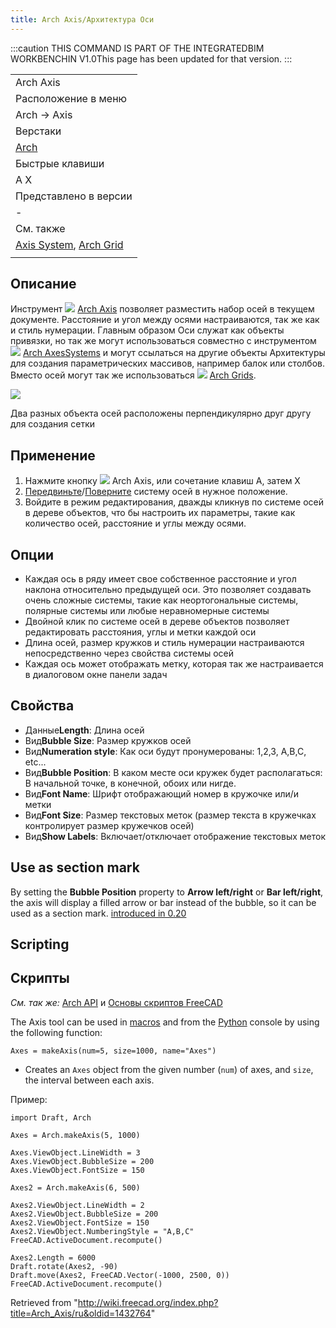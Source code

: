 ```yaml
---
title: Arch Axis/Архитектура Оси
---
```


:::caution
THIS COMMAND IS PART OF THE INTEGRATEDBIM WORKBENCHIN V1.0This page has been updated for that version.
:::

|                                                                                                    |
| -------------------------------------------------------------------------------------------------- |
| Arch Axis                                                                                          |
| Расположение в меню                                                                                |
| Arch → Axis                                                                                        |
| Верстаки                                                                                           |
| [Arch](/Arch_Workbench/ru "Arch Workbench/ru")                                                     |
| Быстрые клавиши                                                                                    |
| A X                                                                                                |
| Представлено в версии                                                                              |
| -                                                                                                  |
| См. также                                                                                          |
| [Axis System](/Arch_AxisSystem/ru "Arch AxisSystem/ru"), [Arch Grid](/Arch_Grid/ru "Arch Grid/ru") |
|                                                                                                    |

## Описание

Инструмент ![](/images/Arch_Axis.svg) [Arch Axis](/Arch_Axis "Arch Axis") позволяет разместить набор осей в текущем документе. Расстояние и угол между осями настраиваются, так же как и стиль нумерации. Главным образом Оси служат как объекты привязки, но так же могут использоваться совместно с инструментом ![](/images/Arch_Axis_System.svg) [Arch AxesSystems](/Arch_AxisSystem/ru "Arch AxisSystem/ru") и могут ссылаться на другие объекты Архитектуры для создания параметрических массивов, например балок или столбов. Вместо осей могут так же использоваться ![](/images/Arch_Grid.svg) [Arch Grids](/Arch_Grid/ru "Arch Grid/ru").

![](/images/Arch_Axis_example.jpg)

Два разных объекта осей расположены перпендикулярно друг другу для создания сетки

## Применение

1. Нажмите кнопку ![](/images/Arch_Axis.svg) Arch Axis, или сочетание клавиш A, затем X
2. [Передвиньте](/Draft_Move/ru "Draft Move/ru")/[Поверните](/Draft_Rotate/ru "Draft Rotate/ru") систему осей в нужное положение.
3. Войдите в режим редактирования, дважды кликнув по системе осей в дереве объектов, что бы настроить их параметры, такие как количество осей, расстояние и углы между осями.

## Опции

- Каждая ось в ряду имеет свое собственное расстояние и угол наклона относительно предыдущей оси. Это позволяет создавать очень сложные системы, такие как неортогональные системы, полярные системы или любые неравномерные системы
- Двойной клик по системе осей в дереве объектов позволяет редактировать расстояния, углы и метки каждой оси
- Длина осей, размер кружков и стиль нумерации настраиваются непосредственно через свойства системы осей
- Каждая ось может отображать метку, которая так же настраивается в диалоговом окне панели задач

## Свойства

- Данные**Length**: Длина осей
- Вид**Bubble Size**: Размер кружков осей
- Вид**Numeration style**: Как оси будут пронумерованы: 1,2,3, A,B,C, etc...
- Вид**Bubble Position**: В каком месте оси кружек будет располагаться: В начальной точке, в конечной, обоих или нигде.
- Вид**Font Name**: Шрифт отображающий номер в кружочке или/и метки
- Вид**Font Size**: Размер текстовых меток (размер текста в кружечках контролирует размер кружечков осей)
- Вид**Show Labels**: Включает/отключает отображение текстовых меток

## Use as section mark

By setting the **Bubble Position** property to **Arrow left/right** or **Bar left/right**, the axis will display a filled arrow or bar instead of the bubble, so it can be used as a section mark. [introduced in 0.20](/Release_notes_0.20 "Release notes 0.20")

## Scripting

## Скрипты

_См. так же:_ [Arch API](/Arch_API/ru "Arch API/ru") и [Основы скриптов FreeCAD](/FreeCAD_Scripting_Basics/ru "FreeCAD Scripting Basics/ru")

The Axis tool can be used in [macros](/Macros "Macros") and from the [Python](/Python "Python") console by using the following function:

```
Axes = makeAxis(num=5, size=1000, name="Axes")

```

- Creates an `Axes` object from the given number (`num`) of axes, and `size`, the interval between each axis.

Пример:

```
import Draft, Arch

Axes = Arch.makeAxis(5, 1000)

Axes.ViewObject.LineWidth = 3
Axes.ViewObject.BubbleSize = 200
Axes.ViewObject.FontSize = 150

Axes2 = Arch.makeAxis(6, 500)

Axes2.ViewObject.LineWidth = 2
Axes2.ViewObject.BubbleSize = 200
Axes2.ViewObject.FontSize = 150
Axes2.ViewObject.NumberingStyle = "A,B,C"
FreeCAD.ActiveDocument.recompute()

Axes2.Length = 6000
Draft.rotate(Axes2, -90)
Draft.move(Axes2, FreeCAD.Vector(-1000, 2500, 0))
FreeCAD.ActiveDocument.recompute()

```

Retrieved from "<http://wiki.freecad.org/index.php?title=Arch_Axis/ru&oldid=1432764>"
